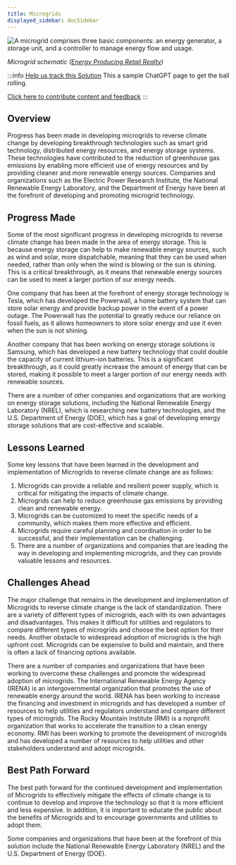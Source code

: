```yaml
---
title: Microgrids
displayed_sidebar: docSidebar
---
```

![A microgrid comprises three basic components: an energy generator, a storage unit, and a controller to manage energy flow and usage.](/../static/img/microgrids.jpg)

*Microgrid schematic ([Energy Producing Retail Realty](https://www.eprsquared.com/the-solar-industrys-new-power-player-2/))*

:::info [Help us track this Solution](contribute)
This a sample ChatGPT page to get the ball rolling.

[Click here to contribute content and feedback](contribute)
:::

## Overview

Progress has been made in developing microgrids to reverse climate change by developing breakthrough technologies such as smart grid technology, distributed energy resources, and energy storage systems. These technologies have contributed to the reduction of greenhouse gas emissions by enabling more efficient use of energy resources and by providing cleaner and more renewable energy sources. Companies and organizations such as the Electric Power Research Institute, the National Renewable Energy Laboratory, and the Department of Energy have been at the forefront of developing and promoting microgrid technology.

## Progress Made

Some of the most significant progress in developing microgrids to reverse climate change has been made in the area of energy storage. This is because energy storage can help to make renewable energy sources, such as wind and solar, more dispatchable, meaning that they can be used when needed, rather than only when the wind is blowing or the sun is shining. This is a critical breakthrough, as it means that renewable energy sources can be used to meet a larger portion of our energy needs.

One company that has been at the forefront of energy storage technology is Tesla, which has developed the Powerwall, a home battery system that can store solar energy and provide backup power in the event of a power outage. The Powerwall has the potential to greatly reduce our reliance on fossil fuels, as it allows homeowners to store solar energy and use it even when the sun is not shining.

Another company that has been working on energy storage solutions is Samsung, which has developed a new battery technology that could double the capacity of current lithium-ion batteries. This is a significant breakthrough, as it could greatly increase the amount of energy that can be stored, making it possible to meet a larger portion of our energy needs with renewable sources.

There are a number of other companies and organizations that are working on energy storage solutions, including the National Renewable Energy Laboratory (NREL), which is researching new battery technologies, and the U.S. Department of Energy (DOE), which has a goal of developing energy storage solutions that are cost-effective and scalable.

## Lessons Learned

Some key lessons that have been learned in the development and implementation of Microgrids to reverse climate change are as follows:

1. Microgrids can provide a reliable and resilient power supply, which is critical for mitigating the impacts of climate change.
2. Microgrids can help to reduce greenhouse gas emissions by providing clean and renewable energy.
3. Microgrids can be customized to meet the specific needs of a community, which makes them more effective and efficient.
4. Microgrids require careful planning and coordination in order to be successful, and their implementation can be challenging.
5. There are a number of organizations and companies that are leading the way in developing and implementing microgrids, and they can provide valuable lessons and resources.

## Challenges Ahead

The major challenge that remains in the development and implementation of Microgrids to reverse climate change is the lack of standardization. There are a variety of different types of microgrids, each with its own advantages and disadvantages. This makes it difficult for utilities and regulators to compare different types of microgrids and choose the best option for their needs. Another obstacle to widespread adoption of microgrids is the high upfront cost. Microgrids can be expensive to build and maintain, and there is often a lack of financing options available.

There are a number of companies and organizations that have been working to overcome these challenges and promote the widespread adoption of microgrids. The International Renewable Energy Agency (IRENA) is an intergovernmental organization that promotes the use of renewable energy around the world. IRENA has been working to increase the financing and investment in microgrids and has developed a number of resources to help utilities and regulators understand and compare different types of microgrids. The Rocky Mountain Institute (RMI) is a nonprofit organization that works to accelerate the transition to a clean energy economy. RMI has been working to promote the development of microgrids and has developed a number of resources to help utilities and other stakeholders understand and adopt microgrids.

## Best Path Forward

The best path forward for the continued development and implementation of Microgrids to effectively mitigate the effects of climate change is to continue to develop and improve the technology so that it is more efficient and less expensive. In addition, it is important to educate the public about the benefits of Microgrids and to encourage governments and utilities to adopt them.

Some companies and organizations that have been at the forefront of this solution include the National Renewable Energy Laboratory (NREL) and the U.S. Department of Energy (DOE).